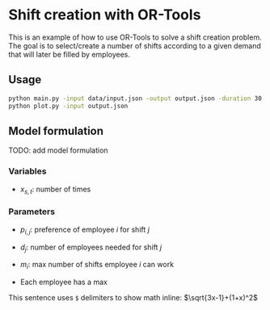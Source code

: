 # Shift creation with OR-Tools

This is an example of how to use OR-Tools to solve a shift creation problem. The
goal is to select/create a number of shifts according to a given demand that
will later be filled by employees.

## Usage

```bash
python main.py -input data/input.json -output output.json -duration 30
python plot.py -input output.json
```

## Model formulation

TODO: add model formulation

### Variables

- $x_{s,t}$: number of times

### Parameters

- $p_{i,j}$: preference of employee $i$ for shift $j$
- $d_{j}$: number of employees needed for shift $j$
- $m_{i}$: max number of shifts employee $i$ can work

- Each employee has a max

This sentence uses `$` delimiters to show math inline:  $\sqrt{3x-1}+(1+x)^2$
